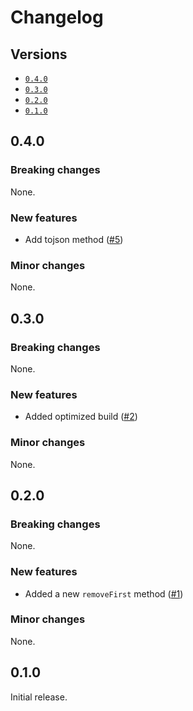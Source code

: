 # Changelog

## Versions

- [`0.4.0`](#040)
- [`0.3.0`](#030)
- [`0.2.0`](#020)
- [`0.1.0`](#010)

## 0.4.0

### Breaking changes

None.

### New features

- Add tojson method ([#5](https://github.com/aminnairi/javascript-linked-list/pull/5))

### Minor changes

None.

## 0.3.0

### Breaking changes

None.

### New features

- Added optimized build ([#2](https://github.com/aminnairi/javascript-linked-list/pull/2))

### Minor changes

None.

## 0.2.0

### Breaking changes

None.

### New features

- Added a new `removeFirst` method ([#1](https://github.com/aminnairi/javascript-linked-list/pull/1))

### Minor changes

None.

## 0.1.0

Initial release.
